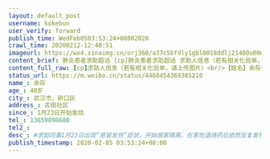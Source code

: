 ```yaml
---
layout: default_post
username: kokebun
user_verify: forward
publish_time: WedFeb0503:53:24+08002020
crawl_time: 20200212-12:40:51
imageurl: https://wx4.sinaimg.cn/orj360/a37c5bfdly1gbl0018ddlj21400u00wd.jpg
content_brief: 肺炎患者求助超话 [cp]肺炎患者求助超话 求助人信息（若有相关化验单，请上传图片）【姓名】余存【年龄】40岁【所在城市】武汉市，硚口区【所在小区、社区】古田社区【患病时间】1月23日开始发烧【联系方式】13659898680【其他紧急联系人】【病情描述】肺炎患者求助超话#求助：同 ...全文
content_full_raw: [cp]求助人信息（若有相关化验单，请上传图片）<br/>【姓名】余存<br/>【年龄】40岁<br/>【所在城市】武汉市，硚口区<br/>【所在小区、社区】古田社区<br/>【患病时间】1月23日开始发烧<br/>【联系方式】13659898680<br/>【其他紧急联系人】<br/>【病情描述】#求助：同事1月23日出现“感冒发热”症状，开始居家隔离，在家吃退烧药后依然反复发热，1月28日，病情恶化，在同济医院做CT，结论为：右肺及左肺下叶感染，病毒性肺炎可能。1月31日，在同济医院再次拍肺部CT，影像显示为：双肺可见多发斑片状实变、磨玻璃密度影。结论为：双肺感染，病毒性肺炎可能，<br/>，期间一直等待社区（古田社区）安排床位无果，其老公因照顾她也感染，于2020年2月3日检测结果已出来，显示为：新型冠状病毒核酸检测阳性患者。同事本人今天检查结果为阳性已确诊感染新冠，目前病人状态极差，呼吸困难，一动就咳，社区不作为一直拖延迟迟等不到床位，恳请大家能提供帮助救救她。[/cp]
status_url: https://m.weibo.cn/status/4468454369385210
name_: 余存
age_: 40岁
city_: 武汉市，硚口区
address_: 古田社区
since_: 1月23日开始发烧
tel_: 13659898680
tel2_: 
desc_: #求助同事1月23日出现“感冒发热”症状，开始居家隔离，在家吃退烧药后依然反复发热，1月28日，病情恶化，在同济医院做CT，结论为右肺及左肺下叶感染，病毒性肺炎可能。1月31日，在同济医院再次拍肺部CT，影像显示为双肺可见多发斑片状实变、磨玻璃密度影。结论为双肺感染，病毒性肺炎可能，，期间一直等待社区（古田社区）安排床位无果，其老公因照顾她也感染，于2020年2月3日检测结果已出来，显示为新型冠状病毒核酸检测阳性患者。同事本人今天检查结果为阳性已确诊感染新冠，目前病人状态极差，呼吸困难，一动就咳，社区不作为一直拖延迟迟等不到床位，恳请大家能提供帮助救救她。[/cp]
publish_timestamp: 2020-02-05 03:53:24+08:00
---
```

